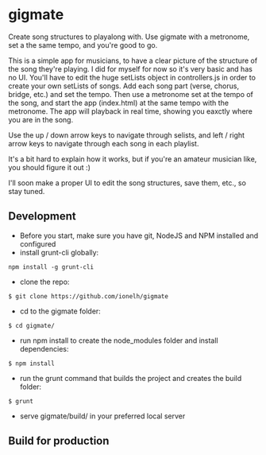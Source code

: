 # gigmate
Create song structures to playalong with. Use gigmate with a metronome, set a the same tempo, and you're good to go.

This is a simple app for musicians, to have a clear picture of the structure of the song they're playing.
I did for myself for now so it's very basic and has no UI. You'll have to edit the huge setLists object in
controllers.js in order to create your own setLists of songs. Add each song part (verse, chorus, bridge, etc.)
and set the tempo. Then use a metronome set at the tempo of the song, and start the app (index.html)
at the same tempo with the metronome. The app will playback in real time, showing you eaxctly where you are in the song.

Use the up / down arrow keys to navigate through selists, and left / right arrow keys to navigate through each song
in each playlist.

It's a bit hard to explain how it works, but if you're an amateur musician like, you should figure it out :)

I'll soon make a proper UI to edit the song structures, save them, etc., so stay tuned.

## Development
* Before you start, make sure you have git, NodeJS and NPM installed and configured
* install grunt-cli globally:
```
npm install -g grunt-cli
```
* clone the repo:
```
$ git clone https://github.com/ionelh/gigmate
```
* cd to the gigmate folder:
```
$ cd gigmate/
```
* run npm install to create the node_modules folder and install dependencies:
```
$ npm install
```
* run the grunt command that builds the project and creates the build folder:
```
$ grunt
```
* serve gigmate/build/ in your preferred local server

## Build for production
